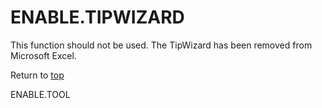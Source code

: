 ENABLE.TIPWIZARD
================

This function should not be used. The TipWizard has been removed from
Microsoft Excel.

Return to [top](#E)

ENABLE.TOOL
